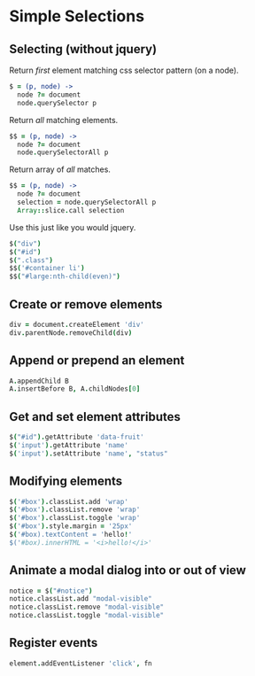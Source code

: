 Simple Selections
=================


## Selecting (without jquery)

Return *first* element matching css selector pattern (on a node).

```coffeescript
$ = (p, node) ->
  node ?= document
  node.querySelector p
```
Return *all* matching elements.

```coffeescript
$$ = (p, node) ->
  node ?= document
  node.querySelectorAll p
```
Return array of *all* matches.

```coffeescript
$$ = (p, node) ->
  node ?= document
  selection = node.querySelectorAll p
  Array::slice.call selection
```
Use this just like you would jquery.

```coffeescript
$("div")
$("#id")
$(".class")
$$('#container li')
$$("#large:nth-child(even)")
```

## Create or remove elements

```coffeescript
div = document.createElement 'div'
div.parentNode.removeChild(div)
```

## Append or prepend an element

```coffeescript
A.appendChild B
A.insertBefore B, A.childNodes[0]
```

## Get and set element attributes

```coffeescript
$("#id").getAttribute 'data-fruit'
$('input').getAttribute 'name'
$('input').setAttribute 'name', "status"
```

## Modifying elements

```coffeescript
$('#box').classList.add 'wrap'
$('#box').classList.remove 'wrap'
$('#box').classList.toggle 'wrap'
$('#box').style.margin = '25px'
$('#box).textContent = 'hello!'
$('#box).innerHTML = '<i>hello!</i>'
```

## Animate a modal dialog into or out of view

```coffeescript
notice = $("#notice")
notice.classList.add "modal-visible"
notice.classList.remove "modal-visible"
notice.classList.toggle "modal-visible"
```

## Register events

```coffeescript
element.addEventListener 'click', fn
```
